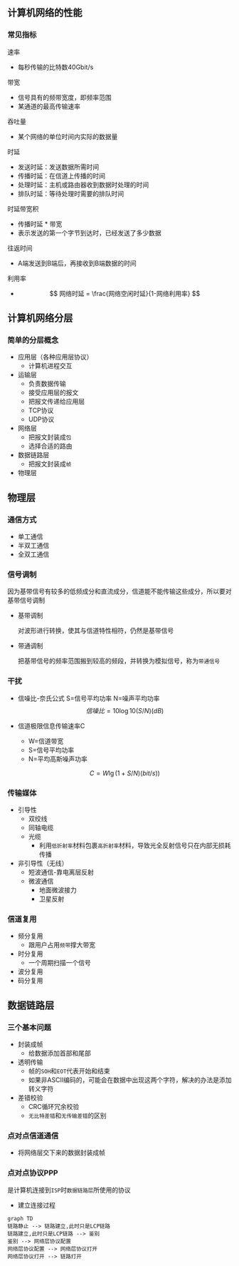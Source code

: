 ## 计算机网络的性能

### 常见指标

速率

- 每秒传输的比特数40Gbit/s

带宽

- 信号具有的频带宽度，即频率范围
- 某通道的最高传输速率

吞吐量

- 某个网络的单位时间内实际的数据量

时延

- 发送时延：发送数据所需时间
- 传播时延：在信道上传播的时间
- 处理时延：主机或路由器收到数据时处理的时间
- 排队时延：等待处理时需要的排队时间

时延带宽积

- 传播时延 * 带宽
- 表示发送的第一个字节到达时，已经发送了多少数据

往返时间

- A端发送到B端后，再接收到B端数据的时间

利用率

- $$
  网络时延 = \frac{网络空闲时延}{1-网络利用率}
  $$



## 计算机网络分层

### 简单的分层概念

- 应用层（各种应用层协议）
  - 计算机进程交互
- 运输层
  - 负责数据传输
  - 接受应用层的报文
  - 把报文传递给应用层
  - TCP协议
  - UDP协议
- 网络层
  - 把报文封装成`包`
  - 选择合适的路由
- 数据链路层
  - 把报文封装成`帧`
- 物理层

## 物理层

### 通信方式

- 单工通信
- 半双工通信
- 全双工通信

### 信号调制

因为基带信号有较多的低频成分和直流成分，信道能不能传输这些成分，所以要对基带信号调制

- 基带调制

  对波形进行转换，使其与信道特性相符，仍然是基带信号

- 带通调制

  把基带信号的频率范围搬到较高的频段，并转换为模拟信号，称为`带通信号`

### 干扰

- 信噪比-奈氏公式 S=信号平均功率 N=噪声平均功率
  $$
  信噪比=10\log10(S/N)(dB)
  $$

- 信道极限信息传输速率C 

  - W=信道带宽
  - S=信号平均功率
  - N=平均高斯噪声功率

  $$
  C = W\lg(1+S/N)(bit/s))
  $$


### 传输媒体

- 引导性
  - 双绞线
  - 同轴电缆
  - 光缆
    - 利用`低折射率`材料包裹`高折射率`材料，导致光全反射信号只在内部无损耗传播
- 非引导性（无线）
  - 短波通信-靠电离层反射
  - 微波通信
    - 地面微波接力
    - 卫星反射

### 信道复用

- 频分复用
  - 跟用户占用`频带`撑大带宽
- 时分复用
  - 一个周期扫描一个信号
- 波分复用
- 码分复用

## 数据链路层

### 三个基本问题

- 封装成帧
  - 给数据添加首部和尾部
- 透明传输
  - 帧的`SOH`和`EOT`代表开始和结束
  - 如果非ASCII编码的，可能会在数据中出现这两个字符，解决的办法是添加转义字符
- 差错校验
  - CRC循环冗余校验
  - `无比特差错`和`无传输差错`的区别

### 点对点信道通信

- 将网络层交下来的数据封装成帧

### 点对点协议PPP

是计算机连接到`ISP`时`数据链路层`所使用的协议

- 建立连接过程

```mermaid
graph TD
链路静止 --> 链路建立,此时只是LCP链路
链路建立,此时只是LCP链路 --> 鉴别
鉴别 --> 网络层协议配置
网络层协议配置 --> 网络层协议打开
网络层协议打开 --> 链路打开
```

